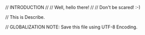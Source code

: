 // INTRODUCTION
//
// Well, hello there!
//
// Don't be scared! :-)

// This is Describe.

// GLOBALIZATION NOTE: Save this file using UTF-8 Encoding.
